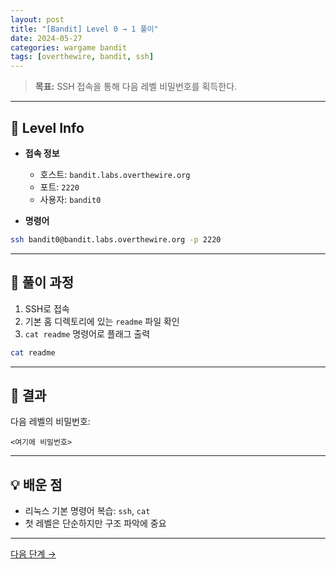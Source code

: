 ```yaml
---
layout: post
title: "[Bandit] Level 0 → 1 풀이"
date: 2024-05-27
categories: wargame bandit
tags: [overthewire, bandit, ssh]
---
```


> **목표:** SSH 접속을 통해 다음 레벨 비밀번호를 획득한다.

---

## 🔐 Level Info

- **접속 정보**
  - 호스트: `bandit.labs.overthewire.org`
  - 포트: `2220`
  - 사용자: `bandit0`

- **명령어**
```bash
ssh bandit0@bandit.labs.overthewire.org -p 2220
```

---

## 🧪 풀이 과정

1. SSH로 접속
2. 기본 홈 디렉토리에 있는 `readme` 파일 확인
3. `cat readme` 명령어로 플래그 출력

```bash
cat readme
```

---

## 🎯 결과

다음 레벨의 비밀번호:
```
<여기에 비밀번호>
```

---

## 💡 배운 점

- 리눅스 기본 명령어 복습: `ssh`, `cat`
- 첫 레벨은 단순하지만 구조 파악에 중요

---

[다음 단계 →](/2024/05/28/bandit-level1-2.html)
